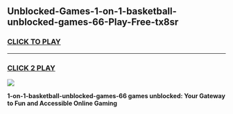 
## Unblocked-Games-1-on-1-basketball-unblocked-games-66-Play-Free-tx8sr
<h3>
<a href="https://premium76.site?title=1-on-1-basketball-unblocked-games-66&ref=21A">CLICK TO PLAY</a></h3>
<hr>

<h3>
<a href="https://premium76.site?title=1-on-1-basketball-unblocked-games-66&ref=21A">CLICK 2 PLAY</a>
  
</h3>

<a href="https://premium76.site?title=1-on-1-basketball-unblocked-games-66&ref=21A"><img src="https://clearcache.store/games.png"></a>


**1-on-1-basketball-unblocked-games-66 games unblocked: Your Gateway to Fun and Accessible Online Gaming**
